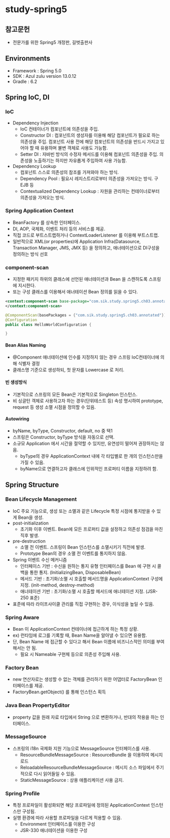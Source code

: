 # study-spring5

## 참고문헌
* 전문가를 위한 Spring5 개정판, 길벗출판사

## Environments
* Framework : Spring 5.0
* SDK : Azul zulu version 13.0.12
* Gradle : 6.2


## Spring IoC, DI
### IoC 
* Dependency Injection
  * IoC 컨테이너가 컴포넌트에 의존성을 주입. 
  * Constructor DI : 컴포넌트의 생성자를 이용해 해당 컴포넌트가 필요로 하는 의존성을 주입. 컴포넌트 사용 전에 해당 컴포넌트의 의존성을 반드시 가지고 있어야 할 때 유용하며 불변 객체로 사용도 가능함. 
  * Setter DI : 자바빈 방식의 수정자 메서드를 이용해 컴포넌트 의존성을 주입. 의존성을 노출하기는 하지만 자유롭게 주입하여 사용 가능함.
* Dependency Lookup
  * 컴포넌트 스스로 의존성의 참조를 가져와야 하는 방식. 
  * Dependency Pool : 필요시 레지스트리로부터 의존성을 가져오는 방식. 구 EJB 등 
  * Contextualized Dependency Lookup : 자원을 관리하는 컨테이너로부터 의존성을 가져오는 방식.

### Spring Application Context
* BeanFactory 를 상속한 인터페이스. 
* DI, AOP, 국제화, 이벤트 처리 등의 서비스를 제공. 
* 직접 코드로 부트스트랩하거나 ContextLoaderListener 를 이용해 부트스트랩. 
* 일반적으로 XML(or properties)에 Application Infra(Datasource, Transaction Manager, JMS, JMX 등) 을 정의하고, 애너테이션으로 DI구성을 정의하는 방식 선호 

### component-scan
* 지정한 패키지 하위의 클래스에 선언된 애너테이션과 Bean 을 스캔하도록 스프링에 지시한다. 
* 또는 구성 클래스를 이용해서 애너테이션 Bean 정의를 읽을 수 있다. 
```xml
<context:component-scan base-package="com.sik.study.spring5.ch03.annotated">
</context:component-scan>
```
```java
@ComponentScan(basePackages = {"com.sik.study.spring5.ch03.annotated"})
@Configuration
public class HelloWorldConfiguration {

}
```

#### Bean Alias Naming
* @Component 애너테이션에 인수를 지정하지 않는 경우 스프링 IoC컨테이너에 의해 식별자 결정
* 클래스명 기준으로 생성하되, 첫 문자를 Lowercase 로 처리. 

#### 빈 생성방식
* 기본적으로 스프링의 모든 Bean은 기본적으로 Singleton 인스턴스. 
* 비 싱글턴 객체로 사용하고자 하는 경우(단위테스트 등) 속성 명시하여 prototype, request 등 생성 소멸 시점을 정의할 수 있음.

#### Autowiring
* byName, byType, Constructor, default, no 중 택1 
* 스프링은 Constructor, byType 방식을 자동으로 선택. 
* 소규모 Application 에서 시간을 절약할 수 있지만, 유연성이 떨어져 권장하지는 않음. 
  * byType의 경우 ApplicationContext 내에 각 타입별로 한 개의 인스턴스만을 가질 수 있음.
  * byName으로 연결하고자 클래스에 인위적인 프로퍼티 이름을 지정하려 함.


## Spring Structure
### Bean Lifecycle Management
* IoC 주요 기능으로, 생성 또는 소멸과 같은 Lifecycle 특정 시점에 통지받을 수 있게 Bean을 생성.
* post-initialization
  * 초기화 이후 이벤트. Bean에 모든 프로퍼티 값을 설정하고 의존성 점검을 마친 직후 발생. 
* pre-destruction
  * 소멸 전 이벤트. 스프링이 Bean 인스턴스를 소멸시키기 직전에 발생. 
  * Prototype Bean의 경우 소멸 전 이벤트를 통지하지 않음.
* Spring 이벤트 수신 메커니즘
  * 인터페이스 기반 : 수신을 원하는 통지 유형 인터페이스를 Bean 에 구현 시 콜백을 통한 통지. (InitializingBean, DisposableBean)
  * 메서드 기반 : 초기화/소멸 시 호출할 메서드명을 ApplicationContext 구성에 지정. (init-method, destroy-method)
  * 애너테이션 기반 : 초기화/소멸 시 호출할 메서드에 애너테이션 지정. (JSR-250 표준)
* 표준에 따라 라이프사이클 관리를 직접 구현하는 경우, 이식성을 높일 수 있음. 

### Spring Aware
* Bean 이 ApplicationContext 컨테이너에 접근하게 하는 특정 상황.
* ex) 런타임에 로그를 기록할 때, Bean Name을 알아낼 수 있으면 유용함. 
* 단, Bean Name 에 접근할 수 있다고 해서 Bean 이름에 비즈니스적인 의미를 부여해서는 안 됨.
  * 필요 시 Nameable 구현체 등으로 의존성 주입해 사용. 

### Factory Bean
* new 연산자로는 생성할 수 없는 객체를 관리하기 위한 어댑터로 FactoryBean 인터페이스를 제공.
* FactoryBean.getObject() 를 통해 인스턴스 획득

### Java Bean PropertyEditor
* property 값을 원래 자료 타입에서 String 으로 변환하거나, 반대의 작용을 하는 인터페이스.

### MessageSource 
* 스프링의 i18n 국제화 지원 기능으로 MessageSource 인터페이스를 사용. 
  * ResourceBundleMessageSource : ResourceBundle 을 이용하여 메시지 로드
  * ReloadableResourceBundleMessageSource : 메시지 소스 파일에서 주기적으로 다시 읽어들일 수 있음. 
  * StaticMessageSource : 상용 애플리케이션 사용 금지. 

### Spring Profile
* 특정 프로파일이 활성화되면 해당 프로파일에 정의된 ApplicationContext 인스턴스만 구성됨.
* 실행 환경에 따라 사용할 프로파일을 다르게 적용할 수 있음.
  * Environment 인터페이스를 이용한 구성 
  * JSR-330 애너테이션을 이용한 구성
